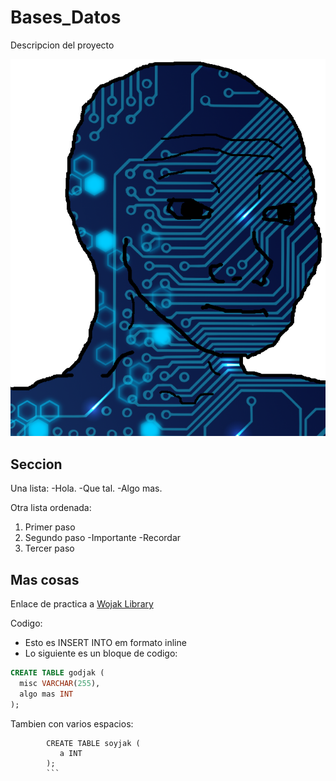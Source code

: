 # Bases_Datos
Descripcion del proyecto

![Eee](ciberjak.png)

## Seccion
Una lista:
-Hola.
-Que tal.
-Algo mas.

Otra lista ordenada:
1. Primer paso
2. Segundo paso
   -Importante
   -Recordar
3. Tercer paso

## Mas cosas
Enlace de practica a [Wojak Library](https://www.google.com/url?sa=t&source=web&rct=j&opi=89978449&url=https://wojakgallery.tumblr.com/&ved=2ahUKEwjKsfOG2pKJAxU6gP0HHV3tAIAQFnoECBkQAQ&usg=AOvVaw3CIF71ULjCsJilXM0QhaPI)

Codigo:

- Esto es INSERT INTO em formato inline
- Lo siguiente es un bloque de codigo:

```sql
CREATE TABLE godjak (
  misc VARCHAR(255),
  algo mas INT
);
```
Tambien con varios espacios:

            CREATE TABLE soyjak (
               a INT
            );
            ```
